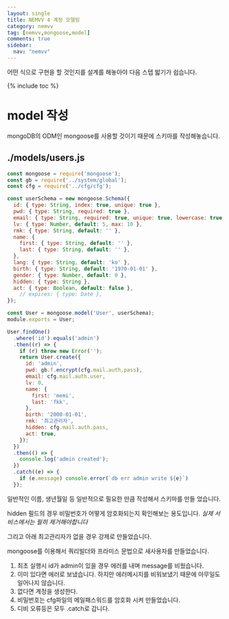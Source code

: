 ```yaml
---
layout: single
title: NEMVV 4 계정 모델링
category: nemvv
tag: [nemvv,mongoose,model]
comments: true
sidebar:
  nav: "nemvv"
---
```


어떤 식으로 구현을 할 것인지를 설계를 해놓아야 다음 스텝 밟기가 쉽습니다.

{% include toc %}

# model 작성

mongoDB의 ODM인 mongoose를 사용할 것이기 때문에 스키마를 작성해놓습니다.

## ./models/users.js
```javascript
const mongoose = require('mongoose');
const gb = require('../system/global');
const cfg = require('../cfg/cfg');

const userSchema = new mongoose.Schema({
  id: { type: String, index: true, unique: true },
  pwd: { type: String, required: true },
  email: { type: String, required: true, unique: true, lowercase: true },
  lv: { type: Number, default: 5, max: 10 },
  rmk: { type: String, default: '' },
  name: {
    first: { type: String, default: '' },
    last: { type: String, default: '' },
  },
  lang: { type: String, default: 'ko' },
  birth: { type: String, default: '1970-01-01' },
  gender: { type: Number, default: 0 },
  hidden: { type: String },
  act: { type: Boolean, default: false },
    // expires: { type: Date },
});

const User = mongoose.model('User', userSchema);
module.exports = User;

User.findOne()
  .where('id').equals('admin')
  .then((r) => {
    if (r) throw new Error('');
    return User.create({
      id: 'admin',
      pwd: gb.f.encrypt(cfg.mail.auth.pass),
      email: cfg.mail.auth.user,
      lv: 0,
      name: {
        first: 'memi',
        last: 'fkk',
      },
      birth: '2000-01-01',
      rmk: '최고관리자',
      hidden: cfg.mail.auth.pass,
      act: true,
    });
  })
  .then(() => {
    console.log('admin created');
  })
  .catch((e) => {
    if (e.message) console.error(`db err admin write ${e}`)
  });
```

일반적인 이름, 생년월일 등 일반적으로 필요한 만큼 작성해서 스키마를 만들 었습니다.

hidden 필드의 경우 비밀번호가 어떻게 암호화되는지 확인해보는 용도입니다. *실제 서비스에서는 필히 제거해야합니다*

그리고 아래 최고관리자가 없을 경우 강제로 만들었습니다.

mongoose를 이용해서 쿼리빌더와 프라미스 문법으로 새사용자를 만들었습니다.

1. 최초 실행시 id가 admin이 있을 경우 에러를 내며 message를 비웠습니다.
2. 이미 있다면 에러로 보냈습니다. 하지만 에러메시지를 비워보냈기 때문에 아무일도 일어나지 않습니다.
3. 없다면 계정을 생성한다.
4. 비밀번호는 cfg파일의 메일패스워드를 암호화 시켜 만들었습니다.
5. 디비 오류등은 모두 .catch로 갑니다.


